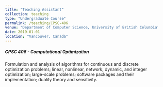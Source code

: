 ```yaml
---
title: "Teaching Assistant"
collection: teaching
type: "Undergraduate Course"
permalink: /teaching/CPSC-406
venue: "Department of Computer Science, University of British Columbia"
date: 2019-01-01
location: "Vancouver, Canada"
---
```


##### CPSC 406 - Computational Optimization

Formulation and analysis of algorithms for continuous and discrete optimization problems; linear, nonlinear, network, dynamic, and integer optimization; large-scale problems; software packages and their implementation; duality theory and sensitivity.